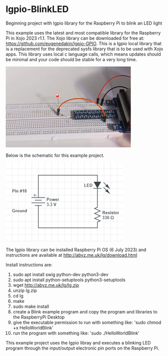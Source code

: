 # lgpio-BlinkLED
Beginning project with lgpio library for the Raspberry Pi to blink an LED light

This example uses the latest and most compatible library for the Raspberry Pi in Xojo 2023 r1.1. The Xojo library can be downloaded for free at: https://github.com/eugenedakin/lgpio-GPIO. This is a lgpio local library that is a replacement for the deprecated sysfs library that
is to be used with Xojo apps. This library uses local c language calls, which means updates should be minimal and your code should be stable for a very long time. 

![](https://github.com/eugenedakin/lgpio-BlinkLED/blob/main/BlinkSmall.png)

Below is the schematic for this example project.

![](https://github.com/eugenedakin/lgpio-BlinkLED/blob/main/HelloWorldSchematic.png)

The lgpio library can be installed Raspberry Pi OS (6 July 2023) and instructions 
are available at http://abyz.me.uk/lg/download.html

Install instructions are:
1) sudo apt install swig python-dev python3-dev
2) sudo apt install python-setuptools python3-setuptools
3) wget http://abyz.me.uk/lg/lg.zip
4) unzip lg.zip
5) cd lg
6) make
7) sudo make install
8) create a Blink example program and copy the program and libraries to the RaspberryPi Desktop
9) give the executable permission to run with something like: 'sudo chmod +x HelloWorldBlink'
10) run the program with something like: 'sudo ./HelloWorldBlink'

This example project uses the lgpio libray and executes a blinking LED program through the input/output electronic pin ports on the Raspberry Pi.
